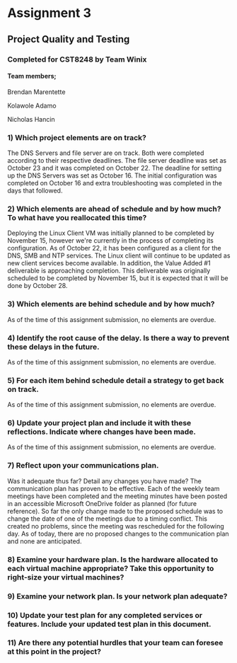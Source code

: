 # Assignment 3
## Project Quality and Testing
### Completed for CST8248 by Team Winix

#### Team members;
Brendan Marentette

Kolawole Adamo

Nicholas Hancin


### 1) Which project elements are on track?

The DNS Servers and file server are on track. Both were completed according to their respective deadlines. The file server
deadline was set as October 23 and it was completed on October 22. The deadline for setting up the DNS Servers was set as
October 16. The initial configuration was completed on October 16 and extra troubleshooting was completed in the days 
that followed.


### 2) Which elements are ahead of schedule and by how much? To what have you reallocated this time?

Deploying the Linux Client VM was initially planned to be completed by November 15, however we're currently in the process
of completing its configuration. As of October 22, it has been configured as a client for the DNS, SMB and NTP services.
The Linux client will continue to be updated as new client services become available.
In addition, the Value Added #1 deliverable is approaching completion. This deliverable was originally scheduled to be completed
by November 15, but it is expected that it will be done by October 28.


### 3) Which elements are behind schedule and by how much?

As of the time of this assignment submission, no elements are overdue.


### 4) Identify the root cause of the delay. Is there a way to prevent these delays in the future.

As of the time of this assignment submission, no elements are overdue.


### 5) For each item behind schedule detail a strategy to get back on track.

As of the time of this assignment submission, no elements are overdue.


### 6) Update your project plan and include it with these reflections. Indicate where changes have been made.

As of the time of this assignment submission, no elements are overdue.


### 7) Reflect upon your communications plan. 

Was it adequate thus far? Detail any changes you have made?
The communication plan has proven to be effective. Each of the weekly team meetings have been completed and the meeting minutes have
been posted in an accessible Microsoft OneDrive folder as planned (for future reference). So far the only change made to the proposed
schedule was to change the date of one of the meetings due to a timing conflict. This created no problems, since the meeting was 
rescheduled for the following day. As of today, there are no proposed changes to the communication plan and none are anticipated.


### 8) Examine your hardware plan. Is the hardware allocated to each virtual machine appropriate? Take this opportunity to right-size your virtual machines?




### 9) Examine your network plan. Is your network plan adequate?




### 10) Update your test plan for any completed services or features. Include your updated test plan in this document.




### 11) Are there any potential hurdles that your team can foresee at this point in the project?




